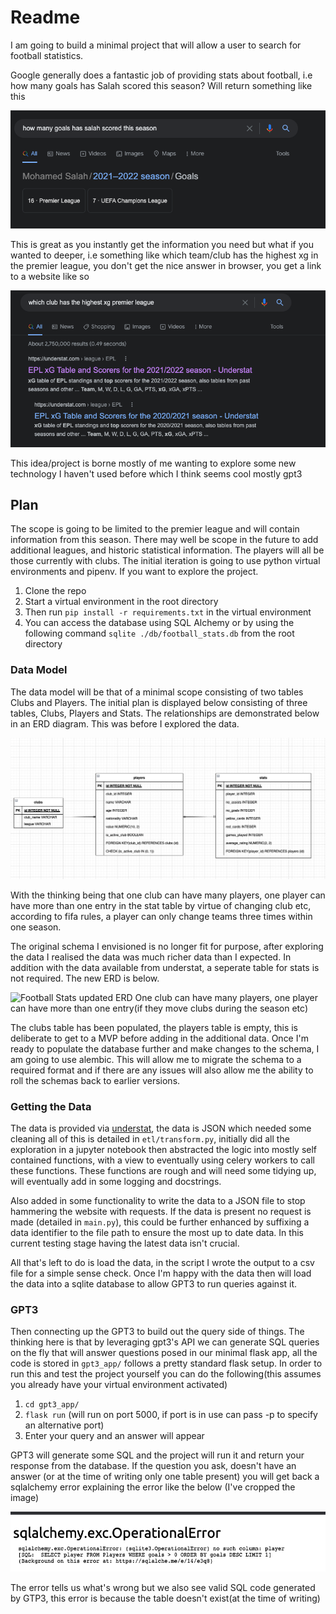 # Readme

I am going to build a minimal project that will allow a user to search for football statistics.

Google generally does a fantastic job of providing stats about football, i.e  how many goals has Salah scored this season? Will return something like this

![Salah goals scored search results](mo_salah_search.png)

This is great as you instantly get the information you need but what if you wanted to deeper, i.e something like which team/club has the highest xg in the premier league, you don't get the nice answer in browser, you get a link to a website like so

![Highest xg query](highest_xg.png)

This idea/project is borne mostly of me wanting to explore some new technology I haven't used before which I think seems cool mostly gpt3

## Plan

The scope is going to be limited to the premier league and will contain information from this season. There may well be scope in the future to add additional leagues, and historic statistical information. The players will all be those currently with clubs. The initial iteration is going to use python virtual environments and pipenv. If you want to explore the project.

1. Clone the repo
2. Start a virtual environment in the root directory
3. Then run ```pip install -r requirements.txt``` in the virtual environment
4. You can access the database using SQL Alchemy or by using the following command ```sqlite ./db/football_stats.db``` from the root directory

### Data Model

The data model will be that of a minimal scope consisting of two tables Clubs and Players. The initial plan is displayed below consisting of three tables, Clubs, Players and Stats. The relationships are demonstrated below in an ERD diagram. This was before I explored the data.

![Football Stats ERD Initial](football_stats_erd.png)

With the thinking being that one club can have many players, one player can have more than one entry in the stat table by virtue of changing club etc, according to fifa rules, a player can only change teams three times within one season.

The original schema I envisioned is no longer fit for purpose, after exploring the data I realised the data was much richer data than I expected. In addition with the data available from understat, a seperate table for stats is not required. The new ERD is below.

![Football Stats updated ERD](new_data_model.png)
One club can have many players, one player can have more than one entry(if they move clubs during the season etc)

The clubs table has been populated, the players table is empty, this is deliberate to get to a MVP before adding in the additional data. Once I'm ready to populate the database further and make changes to the schema, I am going to use alembic. This will allow me to migrate the schema to a required format and if there are any issues will also allow me the ability to roll the schemas back to earlier versions.

### Getting the Data

The data is provided via [understat](https://understat.com/), the data is JSON which needed some cleaning all of this is detailed in ```etl/transform.py```, initially did all the exploration in a jupyter notebook then abstracted the logic into mostly self contained functions, with a view to eventually using celery workers to call these functions. These functions are rough and will need some tidying up, will eventually add in some logging and docstrings.

Also added in some functionality to write the data to a JSON file to stop hammering the website with requests. If the data is present no request is made (detailed in ```main.py```), this could be further enhanced by suffixing a data identifier to the file path to ensure the most up to date data. In this current testing stage having the latest data isn't crucial.

All that's left to do is load the data, in the script I wrote the output to a csv file for a simple sense check. Once I'm happy with the data then will load the data into a sqlite database to allow GPT3 to run queries against it.

### GPT3

Then connecting up the GPT3 to build out the query side of things. The thinking here is that by leveraging gpt3's API we can generate SQL queries on the fly that will answer questions posed in our minimal flask app, all the code is stored in ```gpt3_app/``` follows a pretty standard flask setup. In order to run this and test the project yourself you can do the following(this assumes you already have your virtual environment activated)

1) ```cd gpt3_app/```
2) ```flask run``` (will run on port 5000, if port is in use can pass -p to specify an alternative port)
3) Enter your query and an answer will appear

GPT3 will generate some SQL and the project will run it and return your response from the database. If the question you ask, doesn't have an answer (or at the time of writing only one table present) you will get back a sqlalchemy error explaining the error like the below (I've cropped the image)

![SQL Error](sql_alechemy_error.png)

The error tells us what's wrong but we also see valid SQL code generated by GTP3, this error is because the table doesn't exist(at the time of writing)
